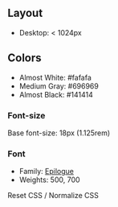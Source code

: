 ## Layout

- Desktop: < 1024px

## Colors

- Almost White: #fafafa
- Medium Gray: #696969
- Almost Black: #141414

### Font-size

Base font-size: 18px (1.125rem)

### Font

- Family: [Epilogue](https://fonts.google.com/specimen/Epilogue)
- Weights: 500, 700

Reset CSS / Normalize CSS
